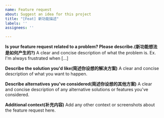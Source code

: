 ```yaml
---
name: Feature request
about: Suggest an idea for this project
title: "[Feat] 新功能描述"
labels: ''
assignees: ''

---
```


**Is your feature request related to a problem? Please describe.(新功能想法是如何产生的?)**
A clear and concise description of what the problem is. Ex. I'm always frustrated when [...]

**Describe the solution you'd like(简述你设想的解决方案)**
A clear and concise description of what you want to happen.

**Describe alternatives you've considered(简述你设想的其他方案)**
A clear and concise description of any alternative solutions or features you've considered.

**Additional context(补充内容)**
Add any other context or screenshots about the feature request here.
